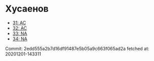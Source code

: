 # Хусаенов
- [31: AC](31.md)
- [32: AC](32.md)
- [33: NA](33.md)
- [34: NA](34.md)

Commit: 2edd555a2b7d16df91487e5b05a9c663f065ad2a
 fetched at: 20201201-143311
